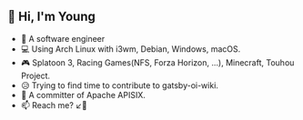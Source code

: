 ## 👋 Hi, I'm Young

* 🦸 A software engineer
* 💻 Using Arch Linux with i3wm, Debian, Windows, macOS.
* 🎮 Splatoon 3, Racing Games(NFS, Forza Horizon, ...), Minecraft, Touhou Project.
* 😥 Trying to find time to contribute to gatsby-oi-wiki.
* 🚀 A committer of Apache APISIX. 
* 📫 Reach me? ↙️👀
